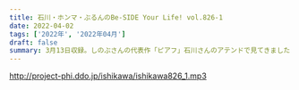 ```yaml
---
title: 石川・ホンマ・ぶるんのBe-SIDE Your Life! vol.826-1
date: 2022-04-02
tags: ['2022年', '2022年04月']
draft: false
summary: 3月13日収録。しのぶさんの代表作「ピアフ」石川さんのアテンドで見てきました！
---
```


http://project-phi.ddo.jp/ishikawa/ishikawa826_1.mp3
